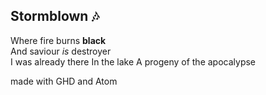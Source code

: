 ## Stormblown :notes:

Where fire burns **black**  
And saviour *is* destroyer  
I was already there
In the lake
A progeny of the apocalypse  

made with GHD and Atom
